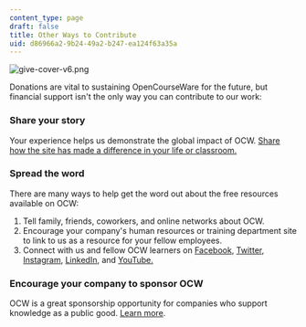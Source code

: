 ```yaml
---
content_type: page
draft: false
title: Other Ways to Contribute
uid: d86966a2-9b24-49a2-b247-ea124f63a35a
---
```

![give-cover-v6.png](https://old.ocw.mit.edu/give/other-ways-to-contribute/give-cover-v6.png)

Donations are vital to sustaining OpenCourseWare for the future, but financial support isn't the only way you can contribute to our work:

### **Share your story**

Your experience helps us demonstrate the global impact of OCW. [Share how the site has made a difference in your life or classroom.](https://docs.google.com/forms/d/e/1FAIpQLSfL_C2eZ5tRmd0JfRl3OsdyYSR5qtm0lf-DPEsnO0ItoawvUA/viewform) 

### **Spread the word**

There are many ways to help get the word out about the free resources available on OCW: 

1. Tell family, friends, coworkers, and online networks about OCW. 
2. Encourage your company's human resources or training department site to link to us as a resource for your fellow employees. 
3. Connect with us and fellow OCW learners on [Facebook](https://www.facebook.com/MITOCW/), [Twitter](https://twitter.com/mitocw), [Instagram](https://www.instagram.com/mitocw/), [LinkedIn](https://www.linkedin.com/company/mit-opencourseware/), and [YouTube.](https://www.youtube.com/mitocw)

### **Encourage your company to sponsor OCW**

OCW is a great sponsorship opportunity for companies who support knowledge as a public good. [Learn more](https://ocw.mit.edu/support/?utm_source=ocw&utm_medium=otherways_support&utm_campaign=textlink).